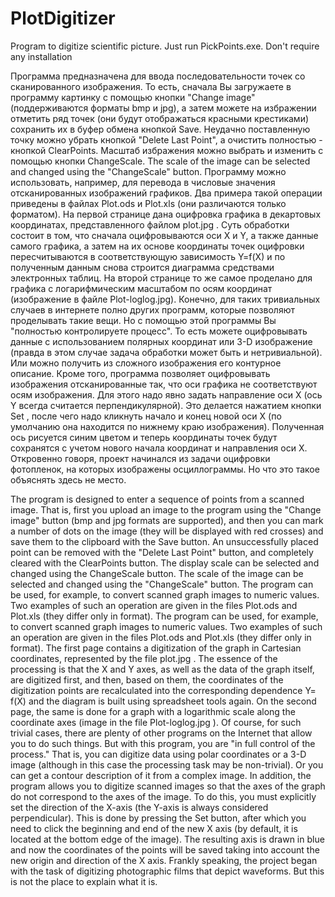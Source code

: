 # PlotDigitizer
Program to digitize scientific picture.
Just run PickPoints.exe. Don't require any installation

Программа предназначена для ввода последовательности точек со сканированного изображения.
То есть, сначала Вы загружаете в программу картинку с помощью кнопки "Change image" (поддерживаются форматы bmp и jpg), а затем можете на избражении отметить ряд точек (они будут отображаться красными крестиками) сохранить их в буфер обмена кнопкой Save. Неудачно поставленную точку можно убрать кнопкой "Delete Last Point", а очистить полностью - кнопкой ClearPoints.
  Масштаб избражения можно выбрать и изменить с помощью кнопки ChangeScale.
  The scale of the image can be selected and changed using the "ChangeScale" button.
  Программу можно использовать, например, для перевода в числовые значения отсканированных изображений графиков. Два примера такой операции приведены в файлах Plot.ods и Plot.xls (они различаются только форматом).
 На первой странице дана оцифровка графика в декартовых координатах, представленного файлом plot.jpg . Суть обработки состоит в том, что сначала оцифровываются оси Х и Y, а также данные самого графика, а затем на их основе координаты точек оцифровки пересчитываются в соответствующую зависимость Y=f(X) и по полученным данным снова строится диаграмма средствами электронных таблиц.
  На второй странице то же самое проделано для графика с логарифмическим масштабом по осям координат (изображение в файле Plot-loglog.jpg).
  Конечно, для таких тривиальных случаев в интернете полно других программ, которые позволяют проделывать такие вещи. Но с помощью этой программы Вы "полностью контролируете процесс". То есть можете оцифровывать данные с использованием полярных координат или 3-D изображение (правда в этом случае задача обработки может быть и нетривиальной). Или можно получить из сложного изображения его контурное описание.
  Кроме того, программа позволяет оцифровывать изображения отсканированные так, что оси графика не соответствуют осям изображения. Для этого надо явно задать направление оси Х (ось Y всегда считается перпендикулярной). Это делается нажатием кнопки Set , после чего надо кликнуть начало и конец новой оси Х (по умолчанию она находится по нижнему краю изображения). Полученная ось рисуется синим цветом и теперь координаты точек будут сохранятся с учетом нового начала координат и направления оси Х.
  Откровенно говоря, проект начинался из задачи оцифровки фотопленок, на которых изображены осциллограммы. Но что это такое объяснять здесь не место.

  The program is designed to enter a sequence of points from a scanned image.
That is, first you upload an image to the program using the "Change image" button (bmp and jpg formats are supported), and then you can mark a number of dots on the image (they will be displayed with red crosses) and save them to the clipboard with the Save button. An unsuccessfully placed point can be removed with the "Delete Last Point" button, and completely cleared with the ClearPoints button.
 The display scale can be selected and changed using the ChangeScale button.
 The scale of the image can be selected and changed using the "ChangeScale" button.
 The program can be used, for example, to convert scanned graph images to numeric values. Two examples of such an operation are given in the files Plot.ods and Plot.xls (they differ only in format).
 The program can be used, for example, to convert scanned graph images to numeric values. Two examples of such an operation are given in the files Plot.ods and Plot.xls (they differ only in format).
 The first page contains a digitization of the graph in Cartesian coordinates, represented by the file plot.jpg . The essence of the processing is that the X and Y axes, as well as the data of the graph itself, are digitized first, and then, based on them, the coordinates of the digitization points are recalculated into the corresponding dependence Y= f(X) and the diagram is built using spreadsheet tools again.
 On the second page, the same is done for a graph with a logarithmic scale along the coordinate axes (image in the file Plot-loglog.jpg ).
 Of course, for such trivial cases, there are plenty of other programs on the Internet that allow you to do such things. But with this program, you are "in full control of the process." That is, you can digitize data using polar coordinates or a 3-D image (although in this case the processing task may be non-trivial). Or you can get a contour description of it from a complex image.
 In addition, the program allows you to digitize scanned images so that the axes of the graph do not correspond to the axes of the image. To do this, you must explicitly set the direction of the X-axis (the Y-axis is always considered perpendicular). This is done by pressing the Set button, after which you need to click the beginning and end of the new X axis (by default, it is located at the bottom edge of the image). The resulting axis is drawn in blue and now the coordinates of the points will be saved taking into account the new origin and direction of the X axis.
 Frankly speaking, the project began with the task of digitizing photographic films that depict waveforms. But this is not the place to explain what it is.
